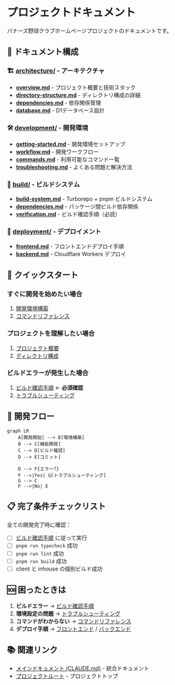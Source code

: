# プロジェクトドキュメント

バナーズ野球クラブホームページプロジェクトのドキュメントです。

## 📁 ドキュメント構成

### 🏗️ [architecture/](./architecture/) - アーキテクチャ
- [**overview.md**](./architecture/overview.md) - プロジェクト概要と技術スタック
- [**directory-structure.md**](./architecture/directory-structure.md) - ディレクトリ構成の詳細
- [**dependencies.md**](./architecture/dependencies.md) - 依存関係管理
- [**database.md**](./architecture/database.md) - D1データベース設計

### 🛠️ [development/](./development/) - 開発環境
- [**getting-started.md**](./development/getting-started.md) - 開発環境セットアップ
- [**workflow.md**](./development/workflow.md) - 開発ワークフロー
- [**commands.md**](./development/commands.md) - 利用可能なコマンド一覧
- [**troubleshooting.md**](./development/troubleshooting.md) - よくある問題と解決方法

### 🔧 [build/](./build/) - ビルドシステム
- [**build-system.md**](./build/build-system.md) - Turborepo + pnpm ビルドシステム
- [**dependencies.md**](./build/dependencies.md) - パッケージ間ビルド依存関係
- [**verification.md**](./build/verification.md) - ビルド確認手順（必読）

### 🚀 [deployment/](./deployment/) - デプロイメント
- [**frontend.md**](./deployment/frontend.md) - フロントエンドデプロイ手順
- [**backend.md**](./deployment/backend.md) - Cloudflare Workers デプロイ

## 🚀 クイックスタート

### すぐに開発を始めたい場合
1. [開発環境構築](./development/getting-started.md)
2. [コマンドリファレンス](./development/commands.md)

### プロジェクトを理解したい場合
1. [プロジェクト概要](./architecture/overview.md)
2. [ディレクトリ構成](./architecture/directory-structure.md)

### ビルドエラーが発生した場合
1. [ビルド確認手順](./build/verification.md) ← **必須確認**
2. [トラブルシューティング](./development/troubleshooting.md)

## 🔄 開発フロー

```mermaid
graph LR
    A[開発開始] --> B[環境構築]
    B --> C[機能開発]
    C --> D[ビルド確認]
    D --> E[コミット]
    
    D --> F{エラー?}
    F -->|Yes| G[トラブルシューティング]
    G --> C
    F -->|No| E
```

## 📋 完了条件チェックリスト

全ての開発完了時に確認：

- [ ] [ビルド確認手順](./build/verification.md) に従って実行
- [ ] `pnpm run typecheck` 成功
- [ ] `pnpm run lint` 成功  
- [ ] `pnpm run build` 成功
- [ ] client と inhouse の個別ビルド成功

## 🆘 困ったときは

1. **ビルドエラー** → [ビルド確認手順](./build/verification.md)
2. **環境設定の問題** → [トラブルシューティング](./development/troubleshooting.md)
3. **コマンドがわからない** → [コマンドリファレンス](./development/commands.md)
4. **デプロイ手順** → [フロントエンド](./deployment/frontend.md) / [バックエンド](./deployment/backend.md)

## 📚 関連リンク

- [メインドキュメント (CLAUDE.md)](../CLAUDE.md) - 統合ドキュメント
- [プロジェクトルート](../) - プロジェクトトップ